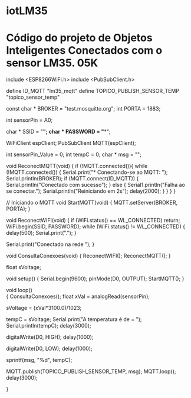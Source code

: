# iotLM35
# Código do projeto de Objetos Inteligentes Conectados com o sensor LM35. 05K

include <ESP8266WiFi.h>
include <PubSubClient.h>

define ID_MQTT "lm35_mqtt"
define TOPICO_PUBLISH_SENSOR_TEMP "topico_sensor_temp"

const char * BROKER = "test.mosquitto.org";
int PORTA = 1883;

int sensorPin = A0;

char * SSID = "******";
char * PASSWORD = "*******";

WiFiClient espClient;
PubSubClient MQTT(espClient);

int sensorPin_Value = 0;
int tempC = 0;
char * msg = "";

void ReconectMQTT(void) {
  if (!MQTT.connected()){
    while (!MQTT.connected()) {
      Serial.print("* Conectando-se ao MQTT: ");
      Serial.println(BROKER);
      if (MQTT.connect(ID_MQTT)) {
        Serial.println("Conectado com sucesso");
      } else {
        Serial1.println("Falha ao se conectar.");
        Serial.println("Reiniciando em 2s");
        delay(2000);
      }
    }
  }
}

// Iniciando o MQTT
void StartMQTT(void) {
  MQTT.setServer(BROKER, PORTA);
}

void ReconectWIFI(void) {
  if (WiFi.status() == WL_CONNECTED)
    return;
  WiFi.begin(SSID, PASSWORD);
  while (WiFi.status() != WL_CONNECTED) {
    delay(500);
    Serial.print(".");
  }

  Serial.print("Conectado na rede ");
}

void ConsultaConexoes(void) {
  ReconectWIFI(); 
  ReconectMQTT(); 
}

float sVoltage;

void setup() 
{
  Serial.begin(9600);
  pinMode(D0, OUTPUT);
  StartMQTT();
}

void loop()      
{
  ConsultaConexoes();
  float xVal = analogRead(sensorPin);

  sVoltage = (xVal*3100.0)/1023;

  tempC = sVoltage;
  Serial.print("A temperatura é de = ");
  Serial.println(tempC);
  delay(3000);

  digitalWrite(D0, HIGH);
  delay(1000);

  digitalWrite(D0, LOW);
  delay(1000);

  sprintf(msg, "%d", tempC);
  
  MQTT.publish(TOPICO_PUBLISH_SENSOR_TEMP, msg);
  MQTT.loop();
  delay(3000);
 
}
